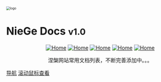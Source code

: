 <!-- _coverpage.md -->
<div style=""><img src="https://cdn.jsdelivr.net/gh/love2wind/cloudimg/img/d69b0c261182a4880f5209c5c2fe7362.png" alt="logo" style="zoom:60%;margin:20px auto;algin:center;display:block;" /></div>

# NieGe Docs <small>v1.0</small>

<!--<h1 style="text-align:center;margin:15px auto;display: block;">NieGe Docs <small>v1.0</small></h1>-->

<div style="text-align:center;"><a href='https://love2wind.cn/'><img src="https://img.shields.io/badge/Copyright-love2wind-blueviolet?style=flat" referrerpolicy="no-referrer" alt="Home"></a> <a href='https://docsify.js.org/'><img src="https://img.shields.io/badge/build-docsify-blue?style=flat" referrerpolicy="no-referrer" alt="Home"></a> <a href='https://github.com/'><img src="https://img.shields.io/badge/Power-Github-success?style=flat" referrerpolicy="no-referrer" alt="Home"></a> <a href='https://vercel.com/'><img src="https://img.shields.io/badge/Release-Vercel-9cf?style=flat" referrerpolicy="no-referrer" alt="Home"></a> <a href='https://docsify.js.org/#/zh-cn/themes/'><img src="https://img.shields.io/badge/Theme-Vue&Dark-orange?style=flat" referrerpolicy="no-referrer" alt="Home"></a></div>

<p class="warn" style="text-align:center;" id="jinrishici-sentence">涅槃网站常用文档列表，不断完善添加中。。。</p>



[导航](nav/site.md)
[滚动鼠标查看](#introduction)

